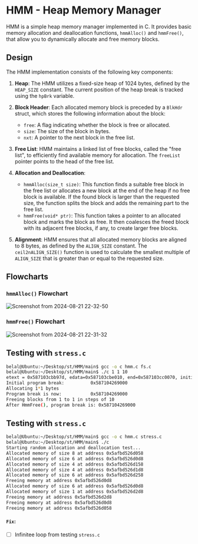 # HMM - Heap Memory Manager

HMM is a simple heap memory manager implemented in C. It provides basic memory allocation and deallocation functions, `hmmAlloc()` and `hmmFree()`, that allow you to dynamically allocate and free memory blocks.

## Design

The HMM implementation consists of the following key components:

1. **Heap**: The HMM utilizes a fixed-size heap of 1024 bytes, defined by the `HEAP_SIZE` constant. The current position of the heap break is tracked using the `hpBrk` variable.

2. **Block Header**: Each allocated memory block is preceded by a `BlkHdr` struct, which stores the following information about the block:
   - `free`: A flag indicating whether the block is free or allocated.
   - `size`: The size of the block in bytes.
   - `nxt`: A pointer to the next block in the free list.

3. **Free List**: HMM maintains a linked list of free blocks, called the "free list", to efficiently find available memory for allocation. The `freeList` pointer points to the head of the free list.

4. **Allocation and Deallocation**:
   - `hmmAlloc(size_t size)`: This function finds a suitable free block in the free list or allocates a new block at the end of the heap if no free block is available. If the found block is larger than the requested size, the function splits the block and adds the remaining part to the free list.
   - `hmmFree(void* ptr)`: This function takes a pointer to an allocated block and marks the block as free. It then coalesces the freed block with its adjacent free blocks, if any, to create larger free blocks.

5. **Alignment**: HMM ensures that all allocated memory blocks are aligned to 8 bytes, as defined by the `ALIGN_SIZE` constant. The `ceil2nALIGN_SIZE()` function is used to calculate the smallest multiple of `ALIGN_SIZE` that is greater than or equal to the requested size.

## Flowcharts


### `hmmAlloc()` Flowchart

![Screenshot from 2024-08-21 22-32-50](https://github.com/user-attachments/assets/34995463-d385-47ce-9052-501d118c1b80)


### `hmmFree()` Flowchart
![Screenshot from 2024-08-21 22-31-32](https://github.com/user-attachments/assets/4e8c90b9-8bee-4818-a396-9c37f1b0edfd)


## Testing with `stress.c`
```Bash
belal@Ubuntu:~/Desktop/st/HMM/main$ gcc -o c hmm.c fs.c 
belal@Ubuntu:~/Desktop/st/HMM/main$ ./c 1 1 10
etext = 0x587103cbb97d, edata=0x587103cbe010, end=0x587103cc0070, initial program break=0x587104248000
Initial program break:          0x587104269000
Allocating 1*1 bytes
Program break is now:           0x587104269000
Freeing blocks from 1 to 1 in steps of 10
After HmmFree(), program break is: 0x587104269000
```


## Testing with `stress.c`
```Bash
belal@Ubuntu:~/Desktop/st/HMM/main$ gcc -o c hmm.c stress.c 
belal@Ubuntu:~/Desktop/st/HMM/main$ ./c
Starting random allocation and deallocation test...
Allocated memory of size 8 at address 0x5afbd526d058
Allocated memory of size 6 at address 0x5afbd526d0d8
Allocated memory of size 4 at address 0x5afbd526d158
Allocated memory of size 4 at address 0x5afbd526d1d8
Allocated memory of size 6 at address 0x5afbd526d258
Freeing memory at address 0x5afbd526d0d8
Allocated memory of size 6 at address 0x5afbd526d0d8
Allocated memory of size 1 at address 0x5afbd526d2d8
Freeing memory at address 0x5afbd526d2d8
Freeing memory at address 0x5afbd526d0d8
Freeing memory at address 0x5afbd526d058
```
#### `Fix`:
-[ ] Infinitee loop from testing `stress.c` 

